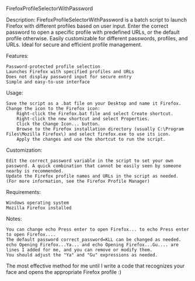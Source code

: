FirefoxProfileSelectorWithPassword

Description:
FirefoxProfileSelectorWithPassword is a batch script to launch Firefox with different profiles based on user input. Enter the correct password to open a specific profile with predefined URLs, or the default profile otherwise. Easily customizable for different passwords, profiles, and URLs. Ideal for secure and efficient profile management.

Features:

    Password-protected profile selection
    Launches Firefox with specified profiles and URLs
    Does not display password input for secure entry
    Simple and easy-to-use interface

Usage:

    Save the script as a .bat file on your Desktop and name it Firefox.
    Change the icon to the Firefox icon:
        Right-click the Firefox.bat file and select Create shortcut.
        Right-click the new shortcut and select Properties.
        Click the Change Icon... button.
        Browse to the Firefox installation directory (usually C:\Program Files\Mozilla Firefox\) and select firefox.exe to use its icon.
        Apply the changes and use the shortcut to run the script.

Customization:

    Edit the correct_password variable in the script to set your own password. A quick combination that cannot be easily seen by someone nearby is recommended.
    Update the Firefox profile names and URLs in the script as needed. (For more information, see the Firefox Profile Manager)

Requirements:

    Windows operating system
    Mozilla Firefox installed

Notes:

    You can change echo Press enter to open Firefox... to echo Press enter to open Firefox....
    The default password correct_password=KLL can be changed as needed.
    echo Opening Firefox...Ya... and echo Opening Firefox...Gu.... are lines I added for me, and you can remove or modify them.
    You should adjust the "Ya" and "Gu" expressions as needed. 

The most effective method for me until I write a code that recognizes your face and opens the appropriate Firefox profile :)

